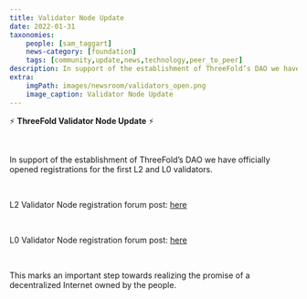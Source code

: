 ```yaml
---
title: Validator Node Update 
date: 2022-01-31
taxonomies:
    people: [sam_taggart]
    news-category: [foundation]
    tags: [community,update,news,technology,peer_to_peer]
description: In support of the establishment of ThreeFold’s DAO we have officially opened registrations for the first L2 and L0 validators.
extra:
    imgPath: images/newsroom/validators_open.png
    image_caption: Validator Node Update
---
```



⚡ **ThreeFold Validator Node Update** ⚡

<br/>

In support of the establishment of ThreeFold’s DAO we have officially opened registrations for the first L2 and L0 validators.

<br/>

L2 Validator Node registration forum post: [here](https://forum.threefold.io/t/procedure-to-register-your-l2-validator-node/1864)

<br/>

L0 Validator Node registration forum post: [here](https://forum.threefold.io/t/procedure-to-register-your-l0-validator-nodes/1866)

<br/>

This marks an important step towards realizing the promise of a decentralized Internet owned by the people.
